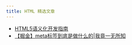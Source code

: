 ```yaml
---
title: HTML 精选文章
---
```


- [HTML5语义化开发指南](https://blog.csdn.net/weixin_34234823/article/details/93165723 'HTML5语义化开发指南')
- [【掘金】meta标签到底是做什么的|我竟一无所知](https://juejin.cn/post/6987919006468407309 '【掘金】meta标签到底是做什么的|我竟一无所知')

